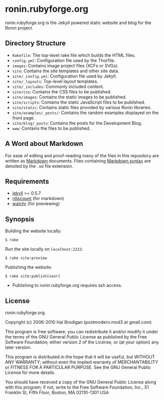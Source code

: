 ronin.rubyforge.org
===================

ronin.rubyforge.org is the Jekyll powered static website and blog for the
Ronin project.

Directory Structure
-------------------

* `Rakefile`: The top-level rake file which builds the HTML files.
* `config.yml`: Configuration file used by the Thorfile.
* `images`: Contains image project files (XCFs or SVGs).
* `site`: Contains the site templates and other site data.
* `site/_config.yml`: Configuration file used by Jekyll.
* `site/_layouts`: Top-level layout templates.
* `site/_includes`: Commonly included content.
* `site/css`: Contains the CSS files to be published.
* `site/images`: Contains the static images to be published.
* `site/scripts`: Contains the static JavaScript files to be published.
* `site/static`: Contains static files provided by various Ronin libraries.
* `site/examples/_posts/`: Contains the random examples displayed on the
  front page.
* `site/blog/_posts`: Contains the posts for the Development Blog.
* `www`: Contains the files to be published.

A Word about Markdown
---------------------

For ease of editing and proof-reading many of the files in this repository
are written as [Markdown](http://en.wikipedia.org/wiki/Markdown) documents.
Files containing
[Markdown syntax](http://daringfireball.net/projects/markdown/basics)
are denoted by the `.md` file extension.

Requirements
------------

* [jekyll](http://github.com/mojombo/jekyll) >= 0.5.7
* [rdiscount](http://github.com/rtomayko/rdiscount) (for markdown)
* [watchr](http://github.com/mynyml/watchr/) (for previewing)

Synopsis
--------

Building the website locally:

    $ rake

Run the site locally on `localhost:2222`:

    $ rake site:preview

Publishing the website:

    $ rake site:publish[user]

* Publishing to ronin.rubyforge.org requires ssh access.

License
-------

ronin.rubyforge.org.

Copyright (c) 2006-2010 Hal Brodigan (postmodern.mod3 at gmail.com)

This program is free software; you can redistribute it and/or modify
it under the terms of the GNU General Public License as published by
the Free Software Foundation; either version 2 of the License, or
(at your option) any later version.

This program is distributed in the hope that it will be useful,
but WITHOUT ANY WARRANTY; without even the implied warranty of
MERCHANTABILITY or FITNESS FOR A PARTICULAR PURPOSE.  See the
GNU General Public License for more details.

You should have received a copy of the GNU General Public License
along with this program; if not, write to the Free Software
Foundation, Inc., 51 Franklin St, Fifth Floor, Boston, MA  02110-1301  USA
